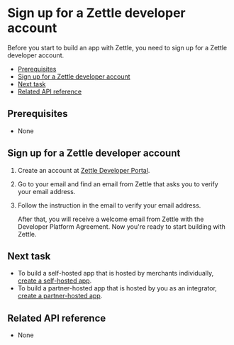 Sign up for a Zettle developer account
===
Before you start to build an app with Zettle, you need to sign up for a Zettle developer account.

* [Prerequisites](#prerequisites)
* [Sign up for a Zettle developer account](#sign-up-for-a-zettle-developer-account)
* [Next task](#next-task)
* [Related API reference](#related-api-reference)

## Prerequisites
* None

## Sign up for a Zettle developer account

1. Create an account at [Zettle Developer Portal](https://developer.zettle.com/register).
2. Go to your email and find an email from Zettle that asks you to verify your email address.
3. Follow the instruction in the email to verify your email address.
   
   After that, you will receive a welcome email from Zettle with the Developer Platform Agreement. Now you're ready to start building with Zettle.

## Next task
* To build a self-hosted app that is hosted by merchants individually, [create a self-hosted app](../../oauth-api/user-guides/create-an-app/create-a-self-hosted-app/create-a-self-hosted-app.md).
* To build a partner-hosted app that is hosted by you as an integrator, [create a partner-hosted app](../../oauth-api/user-guides/create-an-app/create-a-partner-hosted-app.md).

## Related API reference
* None